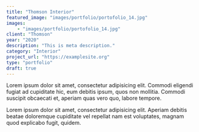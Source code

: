 ```yaml
---
title: "Thomson Interior"
featured_image: "images/portfolio/portofolio_14.jpg" 
images: 
    - "images/portfolio/portofolio_14.jpg"
client: "Thomson"
year: "2020"
description: "This is meta description."
category: "Interior"
project_url: "https://examplesite.org"
type: "portfolio"
draft: true
---
```


Lorem ipsum dolor sit amet, consectetur adipisicing elit. Commodi eligendi fugiat ad cupiditate hic, eum debitis ipsum, quos non mollitia. Commodi suscipit obcaecati et, aperiam quas vero quo, labore tempore.

Lorem ipsum dolor sit amet, consectetur adipisicing elit. Aperiam debitis beatae doloremque cupiditate vel repellat nam est voluptates, magnam quod explicabo fugit, quidem.